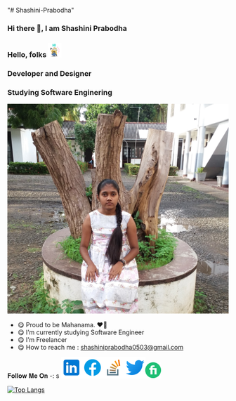 "# Shashini-Prabodha" 

<!--
**Shashini-Prabodha/Shashini-Prabodha* is a ✨ _special_ ✨ repository because its `README.md` (this file) appears on your GitHub profile.

Here are some ideas to get you started:

- 🔭 I’m currently working on ...
- 🌱 I’m currently learning ...
- 👯 I’m looking to collaborate on ...
- 🤔 I’m looking for help with ...
- 💬 Ask me about ...
- 📫 How to reach me: ...
- 😄 Pronouns: ...
- ⚡ Fun fact: ...
-->

### Hi there 👋, I am Shashini Prabodha
### Hello, folks <img src="https://raw.githubusercontent.com/Shashini-Prabodha/Shashini-Prabodha/master/asserts/hi.gif" width="30px">
### Developer and Designer
### Studying Software Enginering

![image](https://github.com/Shashini-Prabodha/Shashini-Prabodha/blob/master/asserts/my%20pic.jpg)


- 😋 Proud to be Mahanama. ❤💛 
- 😋 I’m currently studying Software Engineer
- 😋 I’m Freelancer 
- 😋 How to reach me : shashiniprabodha0503@gmail.com


𝐅𝐨𝐥𝐥𝐨𝐰 𝐌𝐞 𝐎𝐧 -: 
s
[![Shashini](https://github.com/Shashini-Prabodha/Shashini-Prabodha/blob/master/asserts/linkedin.png)](https://www.linkedin.com/in/shashini-p-6034471bb/)[![Shashini](https://github.com/Shashini-Prabodha/Shashini-Prabodha/blob/master/asserts/fb.png)](https://www.facebook.com/shashiniprabodha.abeygunasekara.7/)[![Shashini](https://github.com/Shashini-Prabodha/Shashini-Prabodha/blob/master/asserts/stack_overflow.png)](https://stackoverflow.com/users/12910819/shashini-prabodha?tab=profile)[![Shashini](https://github.com/Shashini-Prabodha/Shashini-Prabodha/blob/master/asserts/twitter.png)](https://twitter.com/ShashiniPrabod2)[![Shashini](https://github.com/Shashini-Prabodha/Shashini-Prabodha/blob/master/asserts/fiverr.png)](https://www.fiverr.com/sp1999?public_mode=true)

[![Top Langs](https://github-readme-stats.vercel.app/api/top-langs/?username=Shashini-Prabodha&layout=compact&show_icons=true&theme=radical)](https://github.com/Shashini-Prabodha/github-readme-stats)